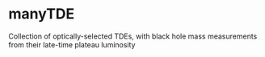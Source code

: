 # manyTDE
Collection of optically-selected TDEs, with black hole mass measurements from their late-time plateau luminosity 
